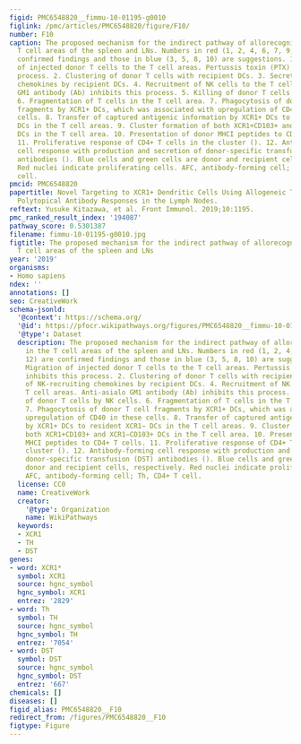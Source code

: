 ```yaml
---
figid: PMC6548820__fimmu-10-01195-g0010
figlink: /pmc/articles/PMC6548820/figure/F10/
number: F10
caption: The proposed mechanism for the indirect pathway of allorecognition in the
  T cell areas of the spleen and LNs. Numbers in red (1, 2, 4, 6, 7, 9, 11, 12) are
  confirmed findings and those in blue (3, 5, 8, 10) are suggestions. 1. Migration
  of injected donor T cells to the T cell areas. Pertussis toxin (PTX) inhibits this
  process. 2. Clustering of donor T cells with recipient DCs. 3. Secretion of NK-recruiting
  chemokines by recipient DCs. 4. Recruitment of NK cells to the T cell areas. Anti-asialo
  GM1 antibody (Ab) inhibits this process. 5. Killing of donor T cells by NK cells.
  6. Fragmentation of T cells in the T cell area. 7. Phagocytosis of donor T cell
  fragments by XCR1+ DCs, which was associated with upregulation of CD40 in these
  cells. 8. Transfer of captured antigenic information by XCR1+ DCs to resident XCR1−
  DCs in the T cell areas. 9. Cluster formation of both XCR1+CD103+ and XCR1−CD103+
  DCs in the T cell area. 10. Presentation of donor MHCI peptides to CD4+ T cells.
  11. Proliferative response of CD4+ T cells in the cluster (). 12. Antibody-forming
  cell response with production and secretion of donor-specific transfusion (DST)
  antibodies (). Blue cells and green cells are donor and recipient cells, respectively.
  Red nuclei indicate proliferating cells. AFC, antibody-forming cell; Th, CD4+ T
  cell.
pmcid: PMC6548820
papertitle: Novel Targeting to XCR1+ Dendritic Cells Using Allogeneic T Cells for
  Polytopical Antibody Responses in the Lymph Nodes.
reftext: Yusuke Kitazawa, et al. Front Immunol. 2019;10:1195.
pmc_ranked_result_index: '194087'
pathway_score: 0.5301387
filename: fimmu-10-01195-g0010.jpg
figtitle: The proposed mechanism for the indirect pathway of allorecognition in the
  T cell areas of the spleen and LNs
year: '2019'
organisms:
- Homo sapiens
ndex: ''
annotations: []
seo: CreativeWork
schema-jsonld:
  '@context': https://schema.org/
  '@id': https://pfocr.wikipathways.org/figures/PMC6548820__fimmu-10-01195-g0010.html
  '@type': Dataset
  description: The proposed mechanism for the indirect pathway of allorecognition
    in the T cell areas of the spleen and LNs. Numbers in red (1, 2, 4, 6, 7, 9, 11,
    12) are confirmed findings and those in blue (3, 5, 8, 10) are suggestions. 1.
    Migration of injected donor T cells to the T cell areas. Pertussis toxin (PTX)
    inhibits this process. 2. Clustering of donor T cells with recipient DCs. 3. Secretion
    of NK-recruiting chemokines by recipient DCs. 4. Recruitment of NK cells to the
    T cell areas. Anti-asialo GM1 antibody (Ab) inhibits this process. 5. Killing
    of donor T cells by NK cells. 6. Fragmentation of T cells in the T cell area.
    7. Phagocytosis of donor T cell fragments by XCR1+ DCs, which was associated with
    upregulation of CD40 in these cells. 8. Transfer of captured antigenic information
    by XCR1+ DCs to resident XCR1− DCs in the T cell areas. 9. Cluster formation of
    both XCR1+CD103+ and XCR1−CD103+ DCs in the T cell area. 10. Presentation of donor
    MHCI peptides to CD4+ T cells. 11. Proliferative response of CD4+ T cells in the
    cluster (). 12. Antibody-forming cell response with production and secretion of
    donor-specific transfusion (DST) antibodies (). Blue cells and green cells are
    donor and recipient cells, respectively. Red nuclei indicate proliferating cells.
    AFC, antibody-forming cell; Th, CD4+ T cell.
  license: CC0
  name: CreativeWork
  creator:
    '@type': Organization
    name: WikiPathways
  keywords:
  - XCR1
  - TH
  - DST
genes:
- word: XCR1*
  symbol: XCR1
  source: hgnc_symbol
  hgnc_symbol: XCR1
  entrez: '2829'
- word: Th
  symbol: TH
  source: hgnc_symbol
  hgnc_symbol: TH
  entrez: '7054'
- word: DST
  symbol: DST
  source: hgnc_symbol
  hgnc_symbol: DST
  entrez: '667'
chemicals: []
diseases: []
figid_alias: PMC6548820__F10
redirect_from: /figures/PMC6548820__F10
figtype: Figure
---
```


